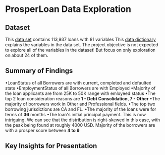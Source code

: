 # ProsperLoan Data Exploration

## Dataset

This [data set](https://www.google.com/url?q=https://s3.amazonaws.com/udacity-hosted-downloads/ud651/prosperLoanData.csv&sa=D&ust=1547699802003000)
contains 113,937 loans with 81 variables
This [data dictionary](https://docs.google.com/spreadsheets/d/1gDyi_L4UvIrLTEC6Wri5nbaMmkGmLQBk-Yx3z0XDEtI/edit?usp=sharing) explains the 
variables in the data set.
The project objective is not expected to explore all of the variables in the dataset! But focus on only exploration on about 24 of them.

## Summary of Findings


•LoanStatus of all Borrowers are with current, completed and defaulted state
•EmploymentStatus of all Borrowers are with Employed
•Majority of the loan applicants are from 25K to 50K range with emloyeed status
•The top 2 loan consideration reasons are **1 - Debt Consolidation, 7 - Other** 
•The majority of borrowers work in Other and Professional fields.
•The top two borrowing jurisdictions are CA and FL.
•The majority of the loans were for terms of **36** months
•The loan's initial principal payment. This is now intriguing. We can see that the distribution is right-skewed in this case, with the peak being found at roughly 4000 USD.
Majority of the borrowers are with a prosper score between **4 to 9**


## Key Insights for Presentation
